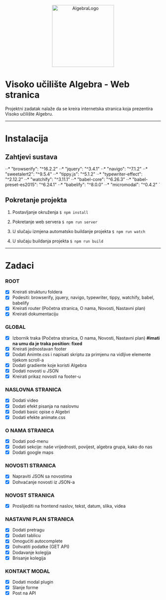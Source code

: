 <p align="center">
  <img alt="AlgebraLogo" width="200px" src="https://www.algebra.hr/visoko-uciliste/wp-content/themes/visoko-uciliste/assets/images/svg/algebra-znak.svg" />
</p>

# Visoko učilište Algebra - Web stranica

Projektni zadatak nalaže da se kreira internetska stranica koja prezentira Visoko učilište Algebru.

---

# Instalacija

## Zahtjevi sustava
⋅⋅* "browserify": "^16.2.2"
⋅⋅* "jquery": "^3.4.1"
⋅⋅* "navigo": "^7.1.2"
⋅⋅* "sweetalert2": "^9.5.4"
⋅⋅* "tippy.js": "^5.1.2"
⋅⋅* "typewriter-effect": "^2.12.2"
⋅⋅* "watchify": "^3.11.1"
⋅⋅* "babel-core": "^6.26.3"
⋅⋅* "babel-preset-es2015": "^6.24.1"
⋅⋅* "babelify": "^8.0.0"
⋅⋅* "micromodal": "^0.4.2"
`

## Pokretanje projekta
1. Postavljanje okruženja
  `$ npm install`

2. Pokretanje web servera
  `$ npm run server`

3. U slučaju izmjena automatsko buildanje projekta
  `$ npm run watch`

4. U slučaju buildanja projekta
  `$ npm run build`
---

# Zadaci

### ROOT
- [X] Kreirati strukturu foldera
- [X] Podesiti: browserify, jquery, navigo, typewriter, tippy, watchify, babel, babelify
- [X] Kreirati router (Početna stranica, O nama, Novosti, Nastavni plan)
- [X] Kreirati dokumentaciju

### GLOBAL
- [X] Izbornik traka (Početna stranica, O nama, Novosti, Nastavni plan) **#imati na umu da je traka position: fixed**
- [X] Kreirati jednostavan footer
- [X] Dodati Animte.css i napisati skriptu za primjenu na vidljive elemente tijekom scroll-a
- [X] Dodati gradiente koje koristi Algebra
- [X] Dodati novosti u JSON
- [X] Kreirati prikaz novosti na footer-u

### NASLOVNA STRANICA
- [X] Dodati video
- [X] Dodati efekt pisanja na naslovnu
- [X] Dodati basic opise o Algebri
- [X] Dodati efekte animate.css

### O NAMA STRANICA
- [X] Dodati pod-menu
- [X] Dodati sekcije: naše vrijednosti, povijest, algebra grupa, kako do nas
- [X] Dodati google maps

### NOVOSTI STRANICA
- [X] Napraviti JSON sa novostima
- [X] Dohvaćanje novosti iz JSON-a

### NOVOST STRANICA
- [X] Proslijediti na frontend naslov, tekst, datum, slika, videa

### NASTAVNI PLAN STRANICA
- [X] Dodati pretragu
- [X] Dodati tablicu
- [X] Omogućiti autocomplete
- [X] Dohvatiti podatke (GET API)
- [X] Dodavanje kolegija
- [X] Brisanje kolegija

### KONTAKT MODAL
- [X] Dodati modal plugin
- [X] Slanje forme
- [X] Post na API

